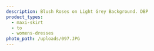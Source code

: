 ```yaml
---
description: Blush Roses on Light Grey Background. DBP
product_types:
  - maxi-skirt
  - to
  - womens-dresses
photo_path: /uploads/097.JPG
---
```

